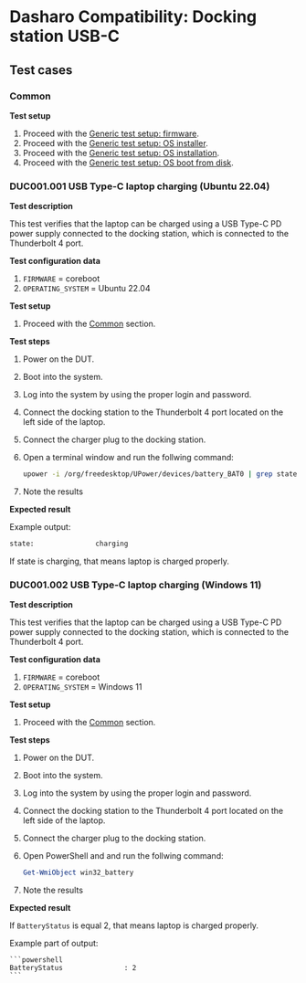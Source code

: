 # Dasharo Compatibility: Docking station USB-C

## Test cases

### Common

**Test setup**

1. Proceed with the
    [Generic test setup: firmware](../../generic-test-setup#firmware).
1. Proceed with the
    [Generic test setup: OS installer](../../generic-test-setup#os-installer).
1. Proceed with the
    [Generic test setup: OS installation](../../generic-test-setup#os-installation).
1. Proceed with the
    [Generic test setup: OS boot from disk](../../generic-test-setup#os-boot-from-disk).

### DUC001.001 USB Type-C laptop charging (Ubuntu 22.04)

**Test description**

This test verifies that the laptop can be charged using a USB Type-C PD power
supply connected to the docking station, which is connected to the Thunderbolt 4
port.

**Test configuration data**

1. `FIRMWARE` = coreboot
1. `OPERATING_SYSTEM` = Ubuntu 22.04

**Test setup**

1. Proceed with the [Common](#common) section.

**Test steps**

1. Power on the DUT.
1. Boot into the system.
1. Log into the system by using the proper login and password.
1. Connect the docking station to the Thunderbolt 4 port located on the left side
    of the laptop.
1. Connect the charger plug to the docking station.
1. Open a terminal window and run the follwing command:

    ```bash
    upower -i /org/freedesktop/UPower/devices/battery_BAT0 | grep state
    ```

1. Note the results


**Expected result**

Example output:

```bash
state:               charging
```

If state is charging, that means laptop is charged properly.
 
### DUC001.002 USB Type-C laptop charging (Windows 11)

**Test description**

This test verifies that the laptop can be charged using a USB Type-C PD power
supply connected to the docking station, which is connected to the Thunderbolt 4
port.

**Test configuration data**

1. `FIRMWARE` = coreboot
1. `OPERATING_SYSTEM` = Windows 11

**Test setup**

1. Proceed with the [Common](#common) section.

**Test steps**

1. Power on the DUT.
1. Boot into the system.
1. Log into the system by using the proper login and password.
1. Connect the docking station to the Thunderbolt 4 port located on the left side
    of the laptop.
1. Connect the charger plug to the docking station.
1. Open PowerShell and and run the follwing command:

    ```powershell
    Get-WmiObject win32_battery
    ```

1. Note the results

**Expected result**

If `BatteryStatus` is equal 2, that means laptop is charged properly.

Example part of output: 
 
    ```powershell
    BatteryStatus               : 2
    ```
